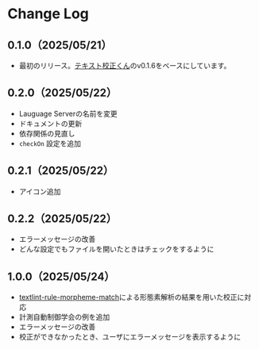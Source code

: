 # Change Log

## 0.1.0（2025/05/21）

- 最初のリリース。[テキスト校正くん](https://github.com/ics-creative/project-japanese-proofreading)のv0.1.6をベースにしています。

## 0.2.0（2025/05/22）

- Lauguage Serverの名前を変更
- ドキュメントの更新
- 依存関係の見直し
- `checkOn` 設定を追加

## 0.2.1（2025/05/22）

- アイコン追加

## 0.2.2（2025/05/22）

- エラーメッセージの改善
- どんな設定でもファイルを開いたときはチェックをするように

## 1.0.0（2025/05/24）

- [textlint-rule-morpheme-match](https://github.com/textlint-ja/textlint-rule-morpheme-match/)による形態素解析の結果を用いた校正に対応
- 計測自動制御学会の例を追加
- エラーメッセージの改善
- 校正ができなかったとき、ユーザにエラーメッセージを表示するように
